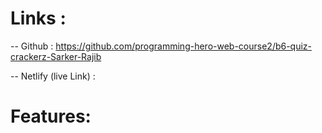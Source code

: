 # Links :
-- Github : https://github.com/programming-hero-web-course2/b6-quiz-crackerz-Sarker-Rajib

-- Netlify (live Link) : 

# Features: 